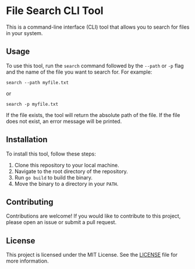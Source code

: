 # File Search CLI Tool

This is a command-line interface (CLI) tool that allows you to search for files in your system.

## Usage

To use this tool, run the `search` command followed by the `--path` or `-p` flag and the name of the file you want to search for. For example:

```
search --path myfile.txt
```

or

```
search -p myfile.txt
```

If the file exists, the tool will return the absolute path of the file. If the file does not exist, an error message will be printed.

## Installation

To install this tool, follow these steps:

1. Clone this repository to your local machine.
2. Navigate to the root directory of the repository.
3. Run `go build` to build the binary.
4. Move the binary to a directory in your `PATH`.

## Contributing

Contributions are welcome! If you would like to contribute to this project, please open an issue or submit a pull request.

## License

This project is licensed under the MIT License. See the [LICENSE](LICENSE) file for more information.
